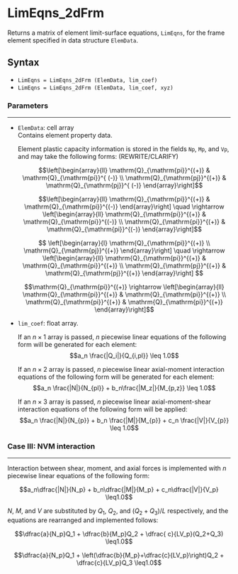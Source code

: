 # LimEqns_2dFrm

Returns a matrix of element limit-surface equations, `LimEqns`, for the frame element specified in data structure `ElemData`.

## Syntax

- `LimEqns = LimEqns_2dFrm (ElemData, lim_coef)`
- `LimEqns = LimEqns_2dFrm (ElemData, lim_coef, xyz)`

### Parameters

--------------------

- `ElemData`: cell array\
  Contains element property data.

  Element plastic capacity information is stored in the fields `Np`, `Mp`, and `Vp`, and may take the following forms: (REWRITE/CLARIFY)
  
  $$\left[\begin{array}{ll}
  \mathrm{Q}_{\mathrm{pi}}^{(+)} & \mathrm{Q}_{\mathrm{pi}}^{  (-)} \\
  \mathrm{Q}_{\mathrm{pj}}^{(+)} & \mathrm{Q}_{\mathrm{pj}}^{  (-)}
  \end{array}\right]$$

  $$\left[\begin{array}{ll}
  \mathrm{Q}_{\mathrm{pi}}^{(+)} & \mathrm{Q}_{\mathrm{pi}}^{(-)}
  \end{array}\right]
  \quad \rightarrow \left[\begin{array}{ll}
  \mathrm{Q}_{\mathrm{pi}}^{(+)} & \mathrm{Q}_{\mathrm{pi}}^{(-)}   \\
  \mathrm{Q}_{\mathrm{pi}}^{(+)} & \mathrm{Q}_{\mathrm{pi}}^{(-)}
  \end{array}\right]$$
  
  $$
  \left[\begin{array}{l}
  \mathrm{Q}_{\mathrm{pi}}^{(+)} \\
  \mathrm{Q}_{\mathrm{pj}}^{(+)}
  \end{array}\right] 
  \quad \rightarrow \left[\begin{array}{ll}
  \mathrm{Q}_{\mathrm{pi}}^{(+)} & \mathrm{Q}_{\mathrm{pi}}^{(+)}   \\
  \mathrm{Q}_{\mathrm{pj}}^{(+)} & \mathrm{Q}_{\mathrm{pj}}^{(+)}
  \end{array}\right]
  $$
  
  
  $$\mathrm{Q}_{\mathrm{pi}}^{(+)} \rightarrow
  \left[\begin{array}{ll}
  \mathrm{Q}_{\mathrm{pi}}^{(+)} & \mathrm{Q}_{\mathrm{pi}}^{(+)}   \\
  \mathrm{Q}_{\mathrm{pi}}^{(+)} & \mathrm{Q}_{\mathrm{pi}}^{(+)}
  \end{array}\right]$$

- `lim_coef`: float array.

   If an $n \times 1$ array is passed, $n$ piecewise linear equations of the following form will be generated for each element:
   $$a_n \frac{|Q_i|}{Q_{i,pl}}    \leq 1.0$$

   If an $n \times 2$ array is passed, $n$ piecewise linear axial-moment interaction equations of the following form will be generated for each element:
   $$a_n \frac{|N|}{N_{pl}} + b_n\frac{|M_z|}{M_{p,z}}   \leq 1.0$$

   If an $n \times 3$ array is passed, $n$ piecewise linear axial-moment-shear interaction equations of the following form will be applied:
   $$a_n \frac{|N|}{N_{p}} + b_n \frac{|M|}{M_{p}} + c_n \frac{|V|}{V_{p}} \leq 1.0$$



### Case III: NVM interaction
-----------------------------

Interaction between shear, moment, and axial forces is implemented with $n$ piecewise linear equations of the following form:

$$a_n\dfrac{|N|}{N_p} + b_n\dfrac{|M|}{M_p} + c_n\dfrac{|V|}{V_p} \leq1.0$$

$N$, $M$, and $V$ are substituted by $Q_1$, $Q_2$, and $(Q_2 +Q_3)/L$ respectively, and the equations are rearranged and implemented follows:

$$\dfrac{a}{N_p}Q_1 + \dfrac{b}{M_p}Q_2 + \dfrac{ c}{LV_p}(Q_2+Q_3) \leq1.0$$

$$\dfrac{a}{N_p}Q_1 + \left(\dfrac{b}{M_p}+\dfrac{c}{LV_p}\right)Q_2 + \dfrac{c}{LV_p}Q_3 \leq1.0$$

